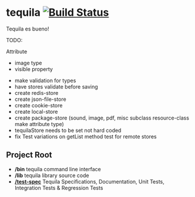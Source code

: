 # tequila [![Build Status](https://secure.travis-ci.org/dremoor/tequila.png)](http://travis-ci.org/dremoor/tequila)

Tequila es bueno!

TODO:

Attribute
- image type
- visible property

* make validation for types
* have stores validate before saving
* create redis-store
* create json-file-store
* create cookie-store
* create local-store
* create package-store (sound, image, pdf, misc subclass resource-class make attribute type)
* tequilaStore needs to be set not hard coded
* fix Test variations on getList method test for remote stores

## Project Root
+ **/bin** tequila command line interface
+ **/lib** tequila library source code
+ [**/test-spec**](test-spec/README.md) Tequila Specifications, Documentation, Unit Tests, Integration Tests & Regression Tests
